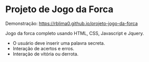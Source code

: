 # Projeto de Jogo da Forca

Demonstração: https://rblima0.github.io/projeto-jogo-da-forca

Jogo da forca completo usando HTML, CSS, Javascript e Jquery.

* O usuário deve inserir uma palavra secreta.
* Interação de acertos e erros.
* Interação de vitória ou derrota.
